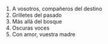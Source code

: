 1. A vosotros, compañeros del destino
2. Grilletes del pasado
3. Más allá del bosque
4. Oscuras voces
5. Con amor, vuestra madre